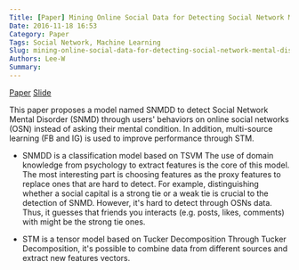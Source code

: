 ```yaml
---
Title: [Paper] Mining Online Social Data for Detecting Social Network Mental Disorders
Date: 2016-11-18 16:53
Category: Paper
Tags: Social Network, Machine Learning
Slug: mining-online-social-data-for-detecting-social-network-mental-disorders
Authors: Lee-W
Summary: 
---
```



[Paper](http://www2016.net/proceedings/proceedings/p275.pdf)
[Slide](https://speakerdeck.com/leew/mining-online-social-data-for-detecting-social-network-mental-disorders)

<!--more-->


This paper proposes a model named SNMDD to detect Social Network Mental Disorder (SNMD) through users' behaviors on online social networks (OSN) instead of asking their mental condition.
In addition, multi-source learning (FB and IG) is used to improve performance through STM.

- SNMDD is a classification model based on TSVM
The use of domain knowledge from psychology to extract features is the core of this model.
The most interesting part is choosing features as the proxy features to replace ones that are hard to detect.
For example, distinguishing whether a social capital is a strong tie or a weak tie is crucial to the detection of SNMD. However, it's hard to detect through OSNs data. Thus, it guesses that friends you interacts (e.g. posts, likes, comments) with might be the strong tie ones.

- STM is a tensor model based on Tucker Decomposition
Through Tucker Decomposition, it's possible to combine data from different sources and extract new features vectors.